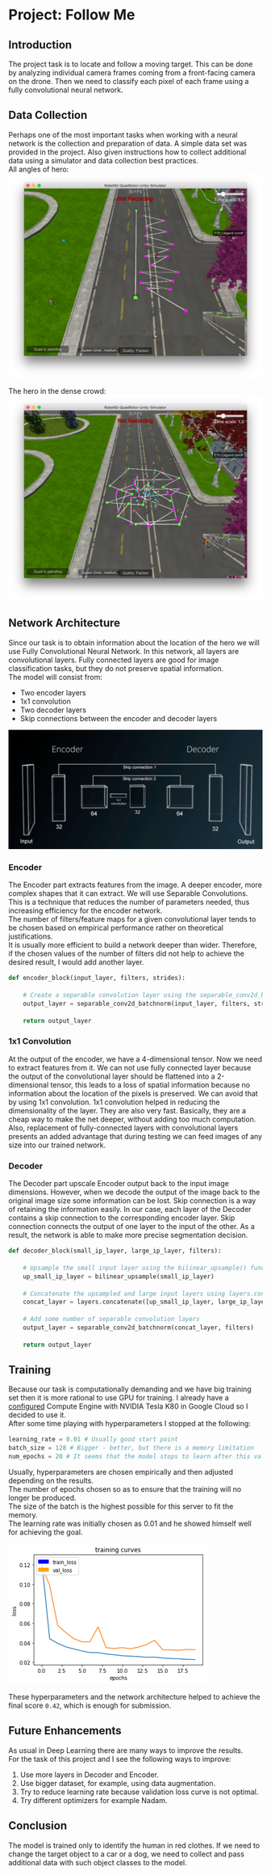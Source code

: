 # Project: Follow Me

[fcn]: ./images/fcn.png
[fcn_conv]: ./images/fcn_conv.png
[sim_crowd]: ./images/sim_crowd.png
[sim_zigzag]: ./images/sim_zigzag.png
[train]: ./images/train.png

## Introduction

The project task is to locate and follow a moving target. 
This can be done by analyzing individual camera frames coming from a front-facing camera on the drone. 
Then we need to classify each pixel of each frame using a fully convolutional neural network.

## Data Collection

Perhaps one of the most important tasks when working with a neural network is the collection and preparation of data.
A simple data set was provided in the project. Also given instructions how to collect additional data using a simulator and data collection best practices.  
All angles of hero:
![All angles of hero][sim_zigzag]

The hero in the dense crowd:
![Hero data in the dense crowd][sim_crowd]

## Network Architecture

Since our task is to obtain information about the location of the hero we will use Fully Convolutional Neural Network. In this network, all layers are convolutional layers. Fully connected layers are good for image classification tasks, but they do not preserve spatial information.  
The model will consist from:  
* Two encoder layers
* 1x1 convolution
* Two decoder layers
* Skip connections between the encoder and decoder layers

![Network Architecture][fcn_conv]

### Encoder

The Encoder part extracts features from the image. A deeper encoder, more complex shapes that it can extract.
We will use Separable Convolutions. This is a technique that reduces the number of parameters needed, thus increasing efficiency for the encoder network.  
The number of filters/feature maps for a given convolutional layer tends to be chosen based on empirical performance rather on theoretical justifications.  
It is usually more efficient to build a network deeper than wider. Therefore, if the chosen values of the number of filters did not help to achieve the desired result, I would add another layer.

```python
def encoder_block(input_layer, filters, strides):
    
    # Create a separable convolution layer using the separable_conv2d_batchnorm() function.
    output_layer = separable_conv2d_batchnorm(input_layer, filters, strides)
    
    return output_layer
```

### 1x1 Convolution

At the output of the encoder, we have a 4-dimensional tensor. Now we need to extract features from it. We can not use fully connected layer because the output of the convolutional layer should be flattened into a 2-dimensional tensor, this leads to a loss of spatial information because no information about the location of the pixels is preserved. We can avoid that by using 1x1 convolution. 1x1 convolution helped in reducing the dimensionality of the layer. They are also very fast. Basically, they are a cheap way to make the net deeper, without adding too much computation. Also, replacement of fully-connected layers with convolutional layers presents an added advantage that during testing we can feed images of any size into our trained network. 

### Decoder

The Decoder part upscale Encoder output back to the input image dimensions. However, when we decode the output of the image back to the original image size some information can be lost. Skip connection is a way of retaining the information easily. In our case, each layer of the Decoder contains a skip connection to the corresponding encoder layer. Skip connection connects the output of one layer to the input of the other. As a result, the network is able to make more precise segmentation decision.

```python
def decoder_block(small_ip_layer, large_ip_layer, filters):
    
    # Upsample the small input layer using the bilinear_upsample() function.
    up_small_ip_layer = bilinear_upsample(small_ip_layer)
    
    # Concatenate the upsampled and large input layers using layers.concatenate
    concat_layer = layers.concatenate([up_small_ip_layer, large_ip_layer])
    
    # Add some number of separable convolution layers
    output_layer = separable_conv2d_batchnorm(concat_layer, filters)
    
    return output_layer
```

## Training

Because our task is computationally demanding and we have big training set then it is more rational to use GPU for training.
I already have a [configured](https://medium.com/google-cloud/running-jupyter-notebooks-on-gpu-on-google-cloud-d44f57d22dbd) Compute Engine with NVIDIA Tesla K80 in Google Cloud so I decided to use it.  
After some time playing with hyperparameters I stopped at the following:  
```python
learning_rate = 0.01 # Usually good start point
batch_size = 128 # Bigger - better, but there is a memory limitation 
num_epochs = 20 # It seems that the model stops to learn after this value
```  
Usually, hyperparameters are chosen empirically and then adjusted depending on the results.  
The number of epochs chosen so as to ensure that the training will no longer be produced.  
The size of the batch is the highest possible for this server to fit the memory.  
The learning rate was initially chosen as 0.01 and he showed himself well for achieving the goal.  

![Training curves][train]  

These hyperparameters and the network architecture helped to achieve the final score `0.42`, which is enough for submission.

## Future Enhancements

As usual in Deep Learning there are many ways to improve the results.  
For the task of this project and I see the following ways to improve:  
1. Use more layers in Decoder and Encoder.
2. Use bigger dataset, for example, using data augmentation.
3. Try to reduce learning rate because validation loss curve is not optimal.
4. Try different optimizers for example Nadam.

## Conclusion

The model is trained only to identify the human in red clothes. If we need to change the target object to a car or a dog, we need to collect and pass additional data with such object classes to the model.
